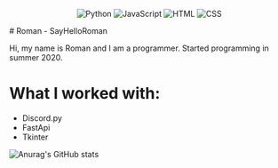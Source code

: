 <div align="center">

![Python](https://img.shields.io/badge/-Python-%230075a8?logo=python&logoColor=white&style=flat-square) ![JavaScript](https://img.shields.io/badge/-JavaScript-%23e9d54c?logo=javascript&logoColor=white&style=flat-square) ![HTML](https://img.shields.io/badge/-HTML-%23de4b25?logo=html5&logoColor=white&style=flat-square) ![CSS](https://img.shields.io/badge/-CSS-%230174b8?logo=css3&logoColor=white&style=flat-square)
</div>
# Roman - SayHelloRoman

Hi, my name is Roman and I am a programmer. Started programming in summer 2020.

# What I worked with:
- Discord.py
- FastApi
- Tkinter

![Anurag's GitHub stats](https://github-readme-stats.vercel.app/api?username=SayHelloRoman&show_icons=true&theme=radical)
